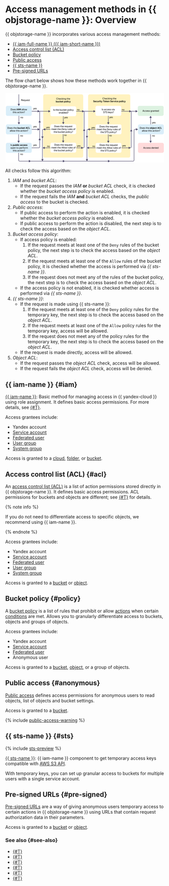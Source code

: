 # Access management methods in {{ objstorage-name }}: Overview

{{ objstorage-name }} incorporates various access management methods:
* [{{ iam-full-name }} ({{ iam-short-name }})](#iam)
* [Access control list (ACL)](#acl)
* [Bucket policy](#policy)
* [Public access](#anonymous)
* [{{ sts-name }}](#sts)
* [Pre-signed URLs](#pre-signed)

The flow chart below shows how these methods work together in {{ objstorage-name }}.

![access-scheme](../../_assets/storage/access-scheme.svg)

All checks follow this algorithm:

1. _IAM_ and _bucket ACL_:
   * If the request passes the _IAM_ **or** _bucket ACL_ check, it is checked whether the _bucket access policy_ is enabled.
   * If the request fails the _IAM_ **and** _bucket ACL_ checks, the _public access_ to the bucket is checked.
1. _Public access_:
   * If public access to perform the action is enabled, it is checked whether the _bucket access policy_ is enabled.
   * If public access to perform the action is disabled, the next step is to check the access based on the _object ACL_.
1. _Bucket access policy_:
   * If access policy is enabled:
      1. If the request meets at least one of the `Deny` rules of the bucket policy, the next step is to check the access based on the _object ACL_.
      1. If the request meets at least one of the `Allow` rules of the bucket policy, it is checked whether the access is performed via _{{ sts-name }}_.
      1. If the request does not meet any of the rules of the bucket policy, the next step is to check the access based on the _object ACL_.
   * If the access policy is not enabled, it is checked whether access is performed via _{{ sts-name }}_.
1. _{{ sts-name }}_:
   * If the request is made using {{ sts-name }}:
      1. If the request meets at least one of the `Deny` policy rules for the temporary key, the next step is to check the access based on the _object ACL_.
      1. If the request meets at least one of the `Allow` policy rules for the temporary key, access will be allowed.
      1. If the request does not meet any of the policy rules for the temporary key, the next step is to check the access based on the _object ACL_.
   * If the request is made directly, access will be allowed.
1. _Object ACL_:
   * If the request passes the _object ACL_ check, access will be allowed.
   * If the request fails the _object ACL_ check, access will be denied.

## {{ iam-name }} {#iam}

[{{ iam-name }}](./index.md): Basic method for managing access in {{ yandex-cloud }} using role assignment. It defines basic access permissions. For more details, see [{#T}](./index.md#roles-list).

Access grantees include:
* Yandex account
* [Service account](../../iam/concepts/users/service-accounts.md)
* [Federated user](../../iam/concepts/federations.md)
* [User group](../../organization/operations/manage-groups.md)
* [System group](../../iam/concepts/access-control/system-group.md)

Access is granted to a [cloud](../../resource-manager/concepts/resources-hierarchy.md#cloud), [folder](../../resource-manager/concepts/resources-hierarchy.md#folder), or [bucket](../concepts/bucket.md).

## Access control list (ACL) {#acl}

An [access control list (ACL)](./acl.md) is a list of action permissions stored directly in {{ objstorage-name }}. It defines basic access permissions. ACL permissions for buckets and objects are different; see [{#T}](./acl.md#permissions-types) for details.

{% note info %}

If you do not need to differentiate access to specific objects, we recommend using {{ iam-name }}.

{% endnote %}

Access grantees include:
* Yandex account
* [Service account](../../iam/concepts/users/service-accounts.md)
* [Federated user](../../iam/concepts/federations.md)
* [User group](../../organization/operations/manage-groups.md)
* [System group](../../iam/concepts/access-control/system-group.md)

Access is granted to a [bucket](../concepts/bucket.md) or [object](../concepts/object.md).

## Bucket policy {#policy}

A [bucket policy](./policy.md) is a list of rules that prohibit or allow [actions](../s3/api-ref/policy/actions.md) when certain [conditions](../s3/api-ref/policy/conditions.md) are met. Allows you to granularly differentiate access to buckets, objects and groups of objects.

Access grantees include:
* Yandex account
* [Service account](../../iam/concepts/users/service-accounts.md)
* [Federated user](../../iam/concepts/federations.md)
* Anonymous user

Access is granted to a [bucket](../concepts/bucket.md), [object](../concepts/object.md), or a group of objects.

## Public access {#anonymous}

[Public access](./public-access.md) defines access permissions for anonymous users to read objects, list of objects and bucket settings.

Access is granted to a [bucket](../concepts/bucket.md).

{% include [public-access-warning](../../_includes/storage/security/public-access-warning.md) %}

## {{ sts-name }} {#sts}

{% include [sts-preview](../../_includes/iam/sts-preview.md) %}

[{{ sts-name }}](./sts.md): {{ iam-name }} component to get temporary access keys compatible with [AWS S3 API](../s3/index.md).

With temporary keys, you can set up granular access to buckets for multiple users with a single service account.

## Pre-signed URLs {#pre-signed}

[Pre-signed URLs](./pre-signed-urls.md) are a way of giving anonymous users temporary access to certain actions in {{ objstorage-name }} using URLs that contain request authorization data in their parameters.

Access is granted to a [bucket](../concepts/bucket.md) or [object](../concepts/object.md).

### See also {#see-also}

* [{#T}](../operations/buckets/iam-access.md)
* [{#T}](../operations/buckets/edit-acl.md)
* [{#T}](../operations/objects/edit-acl.md)
* [{#T}](../operations/buckets/policy.md)
* [{#T}](../operations/buckets/bucket-availability.md)
* [{#T}](../operations/buckets/create-sts-key.md)